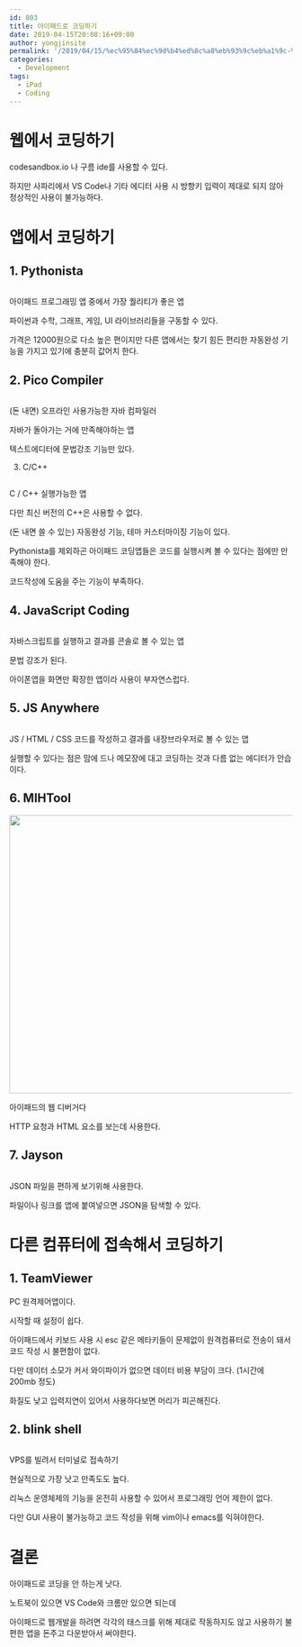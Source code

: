 ```yaml
---
id: 803
title: 아이패드로 코딩하기
date: 2019-04-15T20:08:16+09:00
author: yongjinsite
permalink: '/2019/04/15/%ec%95%84%ec%9d%b4%ed%8c%a8%eb%93%9c%eb%a1%9c-%ec%bd%94%eb%94%a9%ed%95%98%ea%b8%b0/'
categories:
  - Development
tags:
  - iPad
  - Coding
---
```

# 웹에서 코딩하기

codesandbox.io 나 구름 ide를 사용할 수 있다.

하지만 사파리에서 VS Code나 기타 에디터 사용 시 방향키 입력이 제대로 되지 않아 정상적인 사용이 불가능하다.  


# 앱에서 코딩하기

## 1. Pythonista

<img src="https://yongj.in/wp-content/uploads/2019/04/kakaotalk_20190415_192700687.jpg" alt="" class="wp-image-804" srcset="https://yongj.in/wp-content/uploads/2019/04/kakaotalk_20190415_192700687.jpg 960w, https://yongj.in/wp-content/uploads/2019/04/kakaotalk_20190415_192700687-300x225.jpg 300w, https://yongj.in/wp-content/uploads/2019/04/kakaotalk_20190415_192700687-768x575.jpg 768w, https://yongj.in/wp-content/uploads/2019/04/kakaotalk_20190415_192700687-401x300.jpg 401w" sizes="(max-width: 960px) 100vw, 960px" /> 

아이패드 프로그래밍 앱 중에서 가장 퀄리티가 좋은 앱

파이썬과 수학, 그래프, 게임, UI 라이브러리들을 구동할 수 있다.

가격은 12000원으로 다소 높은 편이지만 다른 앱에서는 찾기 힘든 편리한 자동완성 기능을 가지고 있기에 충분히 값어치 한다.

## 2.  Pico Compiler

<img src="https://yongj.in/wp-content/uploads/2019/04/kakaotalk_20190415_192700091.jpg" alt="" class="wp-image-805" srcset="https://yongj.in/wp-content/uploads/2019/04/kakaotalk_20190415_192700091.jpg 960w, https://yongj.in/wp-content/uploads/2019/04/kakaotalk_20190415_192700091-300x225.jpg 300w, https://yongj.in/wp-content/uploads/2019/04/kakaotalk_20190415_192700091-768x575.jpg 768w, https://yongj.in/wp-content/uploads/2019/04/kakaotalk_20190415_192700091-401x300.jpg 401w" sizes="(max-width: 960px) 100vw, 960px" />

(돈 내면) 오프라인 사용가능한 자바 컴파일러

자바가 돌아가는 거에 만족해야하는 앱

텍스트에디터에 문법강조 기능만 있다. 

3. C/C++
<img src="https://yongj.in/wp-content/uploads/2019/04/kakaotalk_20190415_192659575.jpg" alt="" class="wp-image-806" srcset="https://yongj.in/wp-content/uploads/2019/04/kakaotalk_20190415_192659575.jpg 960w, https://yongj.in/wp-content/uploads/2019/04/kakaotalk_20190415_192659575-300x225.jpg 300w, https://yongj.in/wp-content/uploads/2019/04/kakaotalk_20190415_192659575-768x575.jpg 768w, https://yongj.in/wp-content/uploads/2019/04/kakaotalk_20190415_192659575-401x300.jpg 401w" sizes="(max-width: 960px) 100vw, 960px" />

C / C++ 실행가능한 앱

다만 최신 버전의 C++은 사용할 수 없다.

(돈 내면 쓸 수 있는) 자동완성 기능, 테마 커스터마이징 기능이 있다.

Pythonista를 제외하곤 아이패드 코딩앱들은 코드를 실행시켜 볼 수 있다는 점에만 만족해야 한다.

코드작성에 도움을 주는 기능이 부족하다. 

## 4. JavaScript Coding

<img src="https://yongj.in/wp-content/uploads/2019/04/kakaotalk_20190415_193134070.jpg" alt="" class="wp-image-807" srcset="https://yongj.in/wp-content/uploads/2019/04/kakaotalk_20190415_193134070.jpg 960w, https://yongj.in/wp-content/uploads/2019/04/kakaotalk_20190415_193134070-300x225.jpg 300w, https://yongj.in/wp-content/uploads/2019/04/kakaotalk_20190415_193134070-768x575.jpg 768w, https://yongj.in/wp-content/uploads/2019/04/kakaotalk_20190415_193134070-401x300.jpg 401w" sizes="(max-width: 960px) 100vw, 960px" />

자바스크립트를 실행하고 결과를 콘솔로 볼 수 있는 앱

문법 강조가 된다.

아이폰앱을 화면만 확장한 앱이라 사용이 부자연스럽다.

## 5. JS Anywhere

<img src="https://yongj.in/wp-content/uploads/2019/04/kakaotalk_20190415_193135752.jpg" alt="" class="wp-image-808" />

JS / HTML / CSS 코드를 작성하고 결과를 내장브라우저로 볼 수 있는 앱

실행할 수 있다는 점은 맘에 드나 메모장에 대고 코딩하는 것과 다름 없는 에디터가 안습이다.

## 6. MIHTool

<img src="https://yongj.in/wp-content/uploads/2019/04/kakaotalk_20190415_193136427.jpg" alt="" class="wp-image-809" width="660" height="494" />

아이패드의 웹 디버거다

HTTP 요청과 HTML 요소를 보는데 사용한다.

## 7. Jayson  

<img src="https://yongj.in/wp-content/uploads/2019/04/kakaotalk_20190415_193137328.jpg" alt="" class="wp-image-810" />

JSON 파일을 편하게 보기위해 사용한다.

파일이나 링크를 앱에 붙여넣으면 JSON을 탐색할 수 있다.

# 다른 컴퓨터에 접속해서 코딩하기

## 1. TeamViewer

PC 원격제어앱이다.

시작할 때 설정이 쉽다.

아이패드에서 키보드 사용 시 esc 같은 메타키들이 문제없이 원격컴퓨터로 전송이 돼서 코드 작성 시 불편함이 없다.

다만 데이터 소모가 커서 와이파이가 없으면 데이터 비용 부담이 크다. (1시간에 200mb 정도)

화질도 낮고 입력지연이 있어서 사용하다보면 머리가 피곤해진다. 

## 2.  blink shell

<img src="https://yongj.in/wp-content/uploads/2019/04/kakaotalk_20190415_193132916.jpg" alt="" class="wp-image-811" />

VPS를 빌려서 터미널로 접속하기

현실적으로 가장 낫고 만족도도 높다.

리눅스 운영체제의 기능을 온전히 사용할 수 있어서 프로그래밍 언어 제한이 없다.

다만 GUI 사용이 불가능하고 코드 작성을 위해 vim이나 emacs를 익혀야한다.

# 결론

아이패드로 코딩을 안 하는게 낫다.

노트북이 있으면 VS Code와 크롬만 있으면 되는데

아이패드로 웹개발을 하려면 각각의 태스크를 위해 제대로 작동하지도 않고 사용하기 불편한 앱을 돈주고 다운받아서 써야한다.